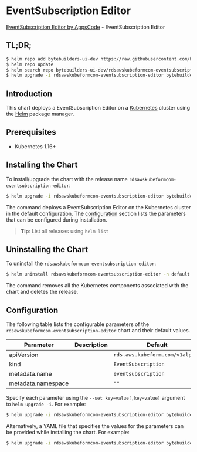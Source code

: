 # EventSubscription Editor

[EventSubscription Editor by AppsCode](https://byte.builders) - EventSubscription Editor

## TL;DR;

```bash
$ helm repo add bytebuilders-ui-dev https://raw.githubusercontent.com/bytebuilders/ui-wizards/
$ helm repo update
$ helm search repo bytebuilders-ui-dev/rdsawskubeformcom-eventsubscription-editor --version=v0.4.17
$ helm upgrade -i rdsawskubeformcom-eventsubscription-editor bytebuilders-ui-dev/rdsawskubeformcom-eventsubscription-editor -n default --create-namespace --version=v0.4.17
```

## Introduction

This chart deploys a EventSubscription Editor on a [Kubernetes](http://kubernetes.io) cluster using the [Helm](https://helm.sh) package manager.

## Prerequisites

- Kubernetes 1.16+

## Installing the Chart

To install/upgrade the chart with the release name `rdsawskubeformcom-eventsubscription-editor`:

```bash
$ helm upgrade -i rdsawskubeformcom-eventsubscription-editor bytebuilders-ui-dev/rdsawskubeformcom-eventsubscription-editor -n default --create-namespace --version=v0.4.17
```

The command deploys a EventSubscription Editor on the Kubernetes cluster in the default configuration. The [configuration](#configuration) section lists the parameters that can be configured during installation.

> **Tip**: List all releases using `helm list`

## Uninstalling the Chart

To uninstall the `rdsawskubeformcom-eventsubscription-editor`:

```bash
$ helm uninstall rdsawskubeformcom-eventsubscription-editor -n default
```

The command removes all the Kubernetes components associated with the chart and deletes the release.

## Configuration

The following table lists the configurable parameters of the `rdsawskubeformcom-eventsubscription-editor` chart and their default values.

|     Parameter      | Description |                  Default                   |
|--------------------|-------------|--------------------------------------------|
| apiVersion         |             | <code>rds.aws.kubeform.com/v1alpha1</code> |
| kind               |             | <code>EventSubscription</code>             |
| metadata.name      |             | <code>eventsubscription</code>             |
| metadata.namespace |             | <code>""</code>                            |


Specify each parameter using the `--set key=value[,key=value]` argument to `helm upgrade -i`. For example:

```bash
$ helm upgrade -i rdsawskubeformcom-eventsubscription-editor bytebuilders-ui-dev/rdsawskubeformcom-eventsubscription-editor -n default --create-namespace --version=v0.4.17 --set apiVersion=rds.aws.kubeform.com/v1alpha1
```

Alternatively, a YAML file that specifies the values for the parameters can be provided while
installing the chart. For example:

```bash
$ helm upgrade -i rdsawskubeformcom-eventsubscription-editor bytebuilders-ui-dev/rdsawskubeformcom-eventsubscription-editor -n default --create-namespace --version=v0.4.17 --values values.yaml
```
